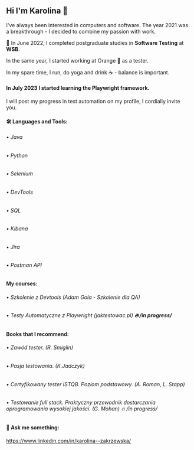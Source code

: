 ## Hi I'm Karolina 👋





I've always been interested in computers and software. The year 2021 was a breakthrough - I decided to combine my passion with work.

🌱 In June 2022, I completed postgraduate studies in **Software Testing** at **WSB**.

In the same year, I started working at Orange :orange_book: as a tester. 

In my spare time, I run, do yoga and drink :coffee: - balance is important.

#### In July 2023 I started learning the Playwright framework.
I will post my progress in test automation on my profile, I cordially invite you.






#### 🛠 Languages and Tools:

###### •	Java
###### •	Python
###### •	Selenium 
###### •  DevTools
###### •	SQL
###### •	Kibana
###### •	Jira 
###### •	Postman API


#### My courses:
###### • Szkolenie z Devtools (Adam Gola - Szkolenie dla QA)
###### • Testy Automatyczne z Playwright (jaktestowac.pl) **:fire:  /in progress/**

#### Books that I recommend:
###### • Zawód tester. (R. Smiglin)
###### • Pasja testowania. (K.Jadczyk)
###### • Certyfikowany tester ISTQB. Poziom podstawowy. (A. Roman, L. Stapp)
###### • Testowanie full stack. Praktyczny przewodnik dostarczania oprogramowania wysokiej jakości. (G. Mohan) :fire:  /in progress/

#### 💬 Ask me something: 

https://www.linkedin.com/in/karolina--zakrzewska/



